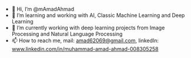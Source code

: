 - 👋 Hi, I’m @mAmadAhmad
- 👀 I’m learning and working with AI, Classic Machine Learning and Deep Learning
- 🌱 I’m currently working with deep learning projects from Image Processing and Natural Language Processing
- 📫 How to reach me, mail: amad62069@gmail.com, linkedIn: www.linkedin.com/in/muhammad-amad-ahmad-008305258

<!---
mAmadAhmad/mAmadAhmad is a ✨ special ✨ repository because its `README.md` (this file) appears on your GitHub profile.
You can click the Preview link to take a look at your changes.
--->
